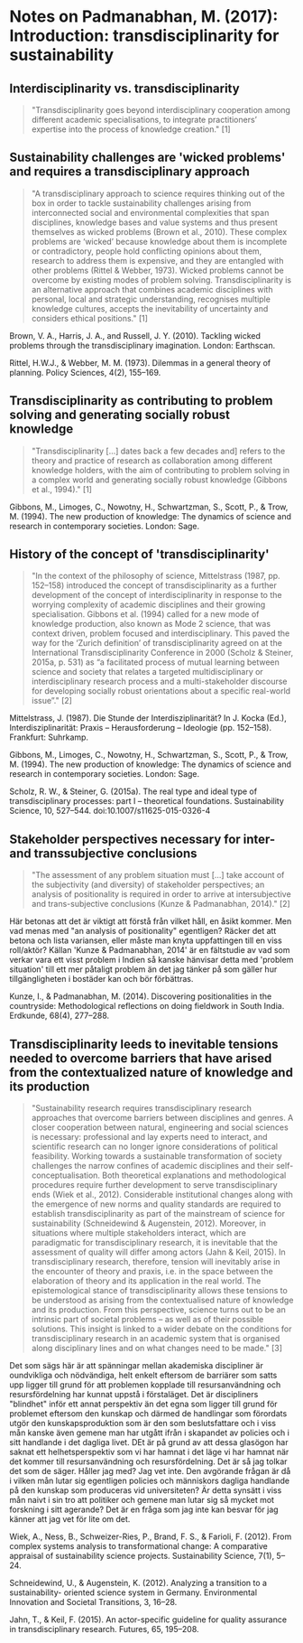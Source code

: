 # Notes on Padmanabhan, M. (2017): Introduction: transdisciplinarity for sustainability

## Interdisciplinarity vs. transdisciplinarity
> "Transdisciplinarity goes beyond interdisciplinary cooperation among different academic specialisations, to integrate practitioners’ expertise into the process of knowledge creation." [1]

## Sustainability challenges are 'wicked problems' and requires a transdisciplinary approach
> "A transdisciplinary approach to science  requires thinking out of the box in order to tackle sustainability challenges arising from interconnected social and environmental complexities that span disciplines, knowledge bases and value systems and thus present themselves as wicked problems (Brown et al., 2010). These complex problems are ‘wicked’ because knowledge about them is incomplete or contradictory, people hold conflicting opinions about them, research to address them is expensive, and they are entangled with other problems (Rittel & Webber, 1973). Wicked problems cannot be overcome by existing modes of problem solving. Transdisciplinarity is an alternative approach that combines academic disciplines with personal, local and strategic understanding, recognises multiple knowledge cultures, accepts the inevitability of uncertainty and considers ethical positions." [1]

Brown, V. A., Harris, J. A., and Russell, J. Y. (2010). Tackling wicked problems through the transdisciplinary imagination. London: Earthscan.

Rittel, H.W.J., & Webber, M. M. (1973). Dilemmas in a general theory of planning. Policy
Sciences, 4(2), 155–169.


## Transdisciplinarity as contributing to problem solving and generating socially robust knowledge
>"Transdisciplinarity [...] dates back a few decades and] refers to the theory and practice of research as collaboration among different knowledge holders, with the aim of contributing to problem solving in a complex world and generating socially robust knowledge (Gibbons et al., 1994)." [1]

Gibbons, M., Limoges, C., Nowotny, H., Schwartzman, S., Scott, P., & Trow, M. (1994). The new production of knowledge: The dynamics of science and research in contemporary societies. London: Sage.

## History of the concept of 'transdisciplinarity'
>"In the context of the philosophy of science, Mittelstrass (1987, pp. 152–158) introduced the concept of transdisciplinarity as a further development of the concept of interdisciplinarity in response to the worrying complexity of academic disciplines and their growing specialisation. Gibbons et al. (1994) called for a new mode of knowledge production, also known as Mode 2 science, that was context driven, problem focused and interdisciplinary. This paved the way for the ‘Zurich definition’ of transdisciplinarity agreed on at the International Transdisciplinarity Conference in 2000 (Scholz & Steiner, 2015a, p. 531) as “a facilitated process of mutual learning between science and society that relates a targeted multidisciplinary or interdisciplinary research process and a multi-stakeholder discourse for developing socially robust orientations about a specific real-world issue”." [2]

Mittelstrass, J. (1987). Die Stunde der Interdisziplinarität? In J. Kocka (Ed.), Interdisziplinarität: Praxis – Herausforderung – Ideologie (pp. 152–158). Frankfurt: Suhrkamp.

Gibbons, M., Limoges, C., Nowotny, H., Schwartzman, S., Scott, P., & Trow, M. (1994). The new production of knowledge: The dynamics of science and research in contemporary societies. London: Sage.

Scholz, R. W., & Steiner, G. (2015a). The real type and ideal type of transdisciplinary processes: part I – theoretical foundations. Sustainability Science, 10, 527–544. doi:10.1007/s11625-015-0326-4

## Stakeholder perspectives necessary for inter- and transsubjective conclusions
>"The assessment of any problem situation must [...] take account of the subjectivity (and diversity) of stakeholder perspectives; an analysis of positionality is required in order to arrive at intersubjective and trans-subjective conclusions (Kunze & Padmanabhan, 2014)." [2]

Här betonas att det är viktigt att förstå från vilket håll, en åsikt kommer. Men vad menas med "an analysis of positionality" egentligen? Räcker det att betona och lista variansen, eller måste man knyta uppfattingen till en viss roll/aktör? Källan 'Kunze & Padmanabhan, 2014' är en fältstudie av vad som verkar vara ett visst problem i Indien så kanske hänvisar detta med 'problem situation' till ett mer påtaligt problem än det jag tänker på som gäller hur tillgängligheten i bostäder kan och bör förbättras.

Kunze, I., & Padmanabhan, M. (2014). Discovering positionalities in the countryside: Methodological reflections on doing fieldwork in South India. Erdkunde, 68(4), 277–288.


## Transdisciplinarity leeds to inevitable tensions needed to overcome barriers that have arised from the contextualized nature of knowledge and its production

>"Sustainability research requires transdisciplinary research approaches that overcome barriers between disciplines and genres. A closer cooperation between natural, engineering and social sciences is necessary: professional and lay experts need to interact, and scientific research can no longer ignore considerations of political feasibility. Working towards a sustainable transformation of society challenges the narrow confines of academic disciplines and their self-conceptualisation. Both theoretical explanations and methodological procedures require further development to serve transdisciplinary ends (Wiek et al., 2012). Considerable institutional changes along with the emergence of new norms and quality standards are required to establish transdisciplinarity as part of the mainstream of science for sustainability (Schneidewind & Augenstein, 2012). Moreover, in situations where multiple stakeholders interact, which are paradigmatic for transdisciplinary research, it is inevitable that the assessment of quality will differ among actors (Jahn & Keil, 2015). In transdisciplinary research, therefore, tension will inevitably arise in the encounter of theory and praxis, i.e. in the space between the elaboration of theory and its application in the real world. The epistemological stance of transdisciplinarity allows these tensions to be understood as arising from the contextualised nature of knowledge and its production. From this perspective, science turns out to be an intrinsic part of societal problems – as well as of their possible solutions. This insight is linked to a wider debate on the conditions for transdisciplinary research in an academic system that is organised along disciplinary lines and on what changes need to be made." [3]

Det som sägs här är att spänningar mellan akademiska discipliner är oundvikliga och nödvändiga, helt enkelt eftersom de barriärer som satts upp ligger till grund för att problemen kopplade till resursanvändning och resursfördelning har kunnat uppstå i förstaläget. Det är discipliners "blindhet" inför ett annat perspektiv än det egna som ligger till grund för problemet eftersom den kunskap och därmed de handlingar som förordats utgör den kunskapsproduktion som är den som beslutsfattare och i viss mån kanske även gemene man har utgått ifrån i skapandet av policies och i sitt handlande i det dagliga livet. DEt är på grund av att dessa glasögon har saknat ett helhetsperspektiv som vi har hamnat i det läge vi har hamnat när det kommer till resursanvändning och resursfördelning. Det är så jag tolkar det som de säger. Håller jag med? Jag vet inte. Den avgörande frågan är då i vilken mån lutar sig egentligen policies och människors dagliga handlande på den kunskap som produceras vid universiteten? Är detta synsätt i viss mån naivt i sin tro att politiker och gemene man lutar sig så mycket mot forskning i sitt agerande? Det är en fråga som jag inte kan besvar för jag känner att jag vet för lite om det.

Wiek, A., Ness, B., Schweizer-Ries, P., Brand, F. S., & Farioli, F. (2012). From complex systems analysis to transformational change: A comparative appraisal of sustainability science projects. Sustainability Science, 7(1), 5–24.

Schneidewind, U., & Augenstein, K. (2012). Analyzing a transition to a sustainability-
oriented science system in Germany. Environmental Innovation and Societal Transitions, 3, 16–28.

Jahn, T., & Keil, F. (2015). An actor-specific guideline for quality assurance in transdisciplinary research. Futures, 65, 195–208.

